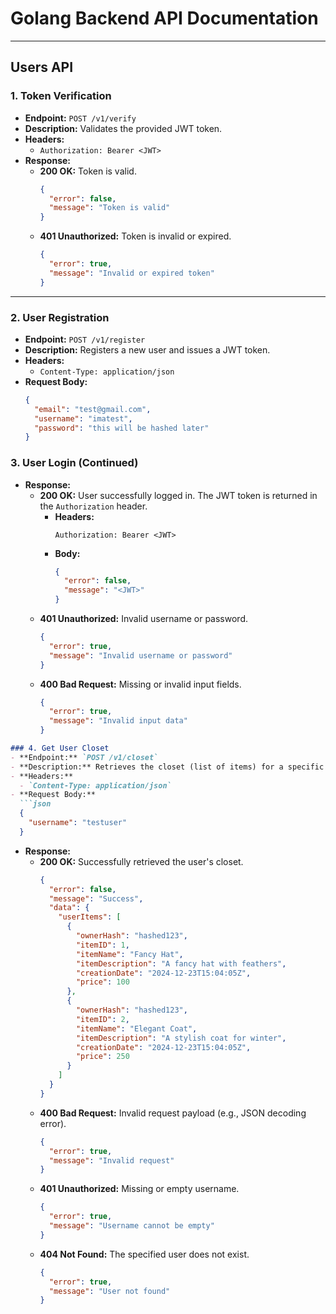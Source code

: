 # Golang Backend API Documentation

---

## Users API

### 1. Token Verification
- **Endpoint:** `POST /v1/verify`
- **Description:** Validates the provided JWT token.
- **Headers:**  
  - `Authorization: Bearer <JWT>`  
- **Response:**
  - **200 OK:** Token is valid.
    ```json
    {
      "error": false,
      "message": "Token is valid"
    }
    ```
  - **401 Unauthorized:** Token is invalid or expired.
    ```json
    {
      "error": true,
      "message": "Invalid or expired token"
    }
    ```

---

### 2. User Registration
- **Endpoint:** `POST /v1/register`
- **Description:** Registers a new user and issues a JWT token.
- **Headers:**  
  - `Content-Type: application/json`  
- **Request Body:**
  ```json
  {
    "email": "test@gmail.com",
    "username": "imatest",
    "password": "this will be hashed later"
  }

### 3. User Login (Continued)
- **Response:**
  - **200 OK:** User successfully logged in. The JWT token is returned in the `Authorization` header.
    - **Headers:**
      ```
      Authorization: Bearer <JWT>
      ```
    - **Body:**
      ```json
      {
        "error": false,
        "message": "<JWT>"
      }
      ```
  - **401 Unauthorized:** Invalid username or password.
    ```json
    {
      "error": true,
      "message": "Invalid username or password"
    }
    ```
  - **400 Bad Request:** Missing or invalid input fields.
    ```json
    {
      "error": true,
      "message": "Invalid input data"
    }
    ```
```markdown
### 4. Get User Closet
- **Endpoint:** `POST /v1/closet`
- **Description:** Retrieves the closet (list of items) for a specific user.
- **Headers:**  
  - `Content-Type: application/json`  
- **Request Body:**
  ```json
  {
    "username": "testuser"
  }
  ```
- **Response:**
  - **200 OK:** Successfully retrieved the user's closet.
    ```json
    {
      "error": false,
      "message": "Success",
      "data": {
        "userItems": [
          {
            "ownerHash": "hashed123",
            "itemID": 1,
            "itemName": "Fancy Hat",
            "itemDescription": "A fancy hat with feathers",
            "creationDate": "2024-12-23T15:04:05Z",
            "price": 100
          },
          {
            "ownerHash": "hashed123",
            "itemID": 2,
            "itemName": "Elegant Coat",
            "itemDescription": "A stylish coat for winter",
            "creationDate": "2024-12-23T15:04:05Z",
            "price": 250
          }
        ]
      }
    }
    ```
  - **400 Bad Request:** Invalid request payload (e.g., JSON decoding error).
    ```json
    {
      "error": true,
      "message": "Invalid request"
    }
    ```
  - **401 Unauthorized:** Missing or empty username.
    ```json
    {
      "error": true,
      "message": "Username cannot be empty"
    }
    ```
  - **404 Not Found:** The specified user does not exist.
    ```json
    {
      "error": true,
      "message": "User not found"
    }
    ```
```
